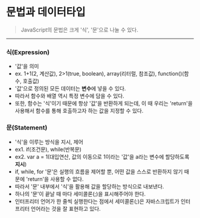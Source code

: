 # 문법과 데이터타입
> JavaScript의 문법은 크게 '식', '문'으로 나눌 수 있다.

---
### 식(Expression)
- '값'을 의미
- ex. 1+1(2, 계산값), 2>1(true, boolean), array(리터럴, 참조값), function()(함수, 호출값)
- '값'으로 정의된 모든 데이터는 **변수**에 넣을 수 있다.
- 따라서 함수와 배열 역시 특정 변수에 담을 수 있다.
- 또한, 함수는 '식'이기 때문에 항상 '값'을 반환하게 되는데, 이 때 우리는 'return'을 사용해서 함수를 통해 호출하고자 하는 값을 지정할 수 있다. 


### 문(Statement)
- '식'을 이루는 방식을 지시, 제어
- ex1. if(조건문), while(반복문)
- ex2. var a = 1(대입연산, 값의 이동으로 1이라는 '값'을 a라는 변수에 할당하도록 **지시**)
- if, while, for '문'은 실행의 흐름을 제어할 뿐, 어떤 값을 스스로 반환하지 않기 때문에 'return'을 사용할 수 없다.
- 따라서 '문' 내부에서 '식'을 활용해 값을 할당하는 방식으로 내보낸다.
- 하나의 '문'이 끝날 때 마다 세미콜론(;)을 표시해주어야 한다.
- 인터프리터 언어가 한 줄씩 실행한다는 점에서 세미콜론(;)은 자바스크립트가 인터프리터 언어라는 것을 잘 표현하고 있다.